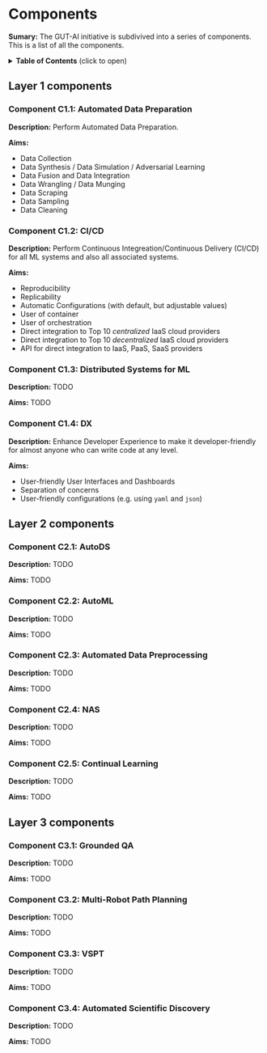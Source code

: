 # Components

__Sumary:__ The GUT-AI initiative is subdivived into a series of components. This is a list of all the components.

<details>
<summary><b>Table of Contents</b> (click to open)</summary>
<!-- MarkdownTOC -->

* [Layer 1 components](#layer-1-components)
  * [Component C1.1: Automated Data Preparation](#component-c11-automated-data-preparation)
  * [Component C1.2: CI/CD](#component-c12-cicd)
  * [Component C1.3: Distributed Systems for ML](#component-c13-distributed-systems-for-ml)
* [Layer 2 components](#layer-2-components)
  * [Component C2.1: AutoDS](#component-c21-autods)
  * [Component C2.2: AutoML](#component-c22-automl)
  * [Component C2.3: Automated Data Preprocessing](#component-c23-automated-data-preprocessing)
  * [Component C2.4: NAS](#component-c24-nas)
  * [Component C2.5: Continual Learning](#component-c25-continual-learning)
* [Layer 3 components](#layer-3-components)
  * [Component 3.1: Grounded QA](#component-c31-grounded-qa)
  * [Component 3.2: Multi-Robot Path Planning](#component-c32-multi-robot-path-planning)
  * [Component 3.3: VSPT](#component-c33-vspt)
  * [Component 3.4: Automated Scientific Discovery](#component-c34-automated-scientific-discovery)

<!-- /MarkdownTOC -->
</details>

## Layer 1 components

### Component C1.1: Automated Data Preparation

__Description:__ Perform Automated Data Preparation.

__Aims:__
* Data Collection
* Data Synthesis / Data Simulation / Adversarial Learning
* Data Fusion and Data Integration
* Data Wrangling / Data Munging
* Data Scraping
* Data Sampling
* Data Cleaning

### Component C1.2: CI/CD

__Description:__ Perform Continuous Integreation/Continuous Delivery (CI/CD) for all ML systems and also all associated systems.

__Aims:__ 
* Reproducibility
* Replicability
* Automatic Configurations (with default, but adjustable values)
* User of container
* User of orchestration
* Direct integration to Top 10 *centralized* IaaS cloud providers
* Direct integration to Top 10 *decentralized* IaaS cloud providers
* API for direct integration to IaaS, PaaS, SaaS providers

### Component C1.3: Distributed Systems for ML

__Description:__ TODO

__Aims:__ TODO

### Component C1.4: DX

__Description:__ Enhance Developer Experience to make it developer-friendly for almost anyone who can write code at any level.

__Aims:__ 
* User-friendly User Interfaces and Dashboards
* Separation of concerns
* User-friendly configurations (e.g. using `yaml` and `json`)

## Layer 2 components

### Component C2.1: AutoDS

__Description:__ TODO

__Aims:__ TODO

### Component C2.2: AutoML

__Description:__ TODO

__Aims:__ TODO

### Component C2.3: Automated Data Preprocessing

__Description:__ TODO

__Aims:__ TODO

### Component C2.4: NAS

__Description:__ TODO

__Aims:__ TODO

### Component C2.5: Continual Learning

__Description:__ TODO

__Aims:__ TODO

## Layer 3 components

### Component C3.1: Grounded QA

__Description:__ TODO

__Aims:__ TODO

### Component C3.2: Multi-Robot Path Planning

__Description:__ TODO

__Aims:__ TODO

### Component C3.3: VSPT

__Description:__ TODO

__Aims:__ TODO

### Component C3.4: Automated Scientific Discovery

__Description:__ TODO

__Aims:__ TODO

